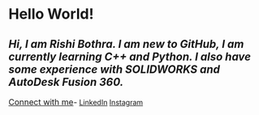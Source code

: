 # Hello World!
## *Hi, I am Rishi Bothra. I am new to GitHub, I am currently learning C++ and Python. I also have some experience with **SOLIDWORKS** and **AutoDesk Fusion 360**.*

<font size = 3><u>Connect with me</u>-</font>
[LinkedIn](https://www.linkedin.com/in/rishi-bothra/)
[Instagram](https://www.instagram.com/rishi.bothra/)